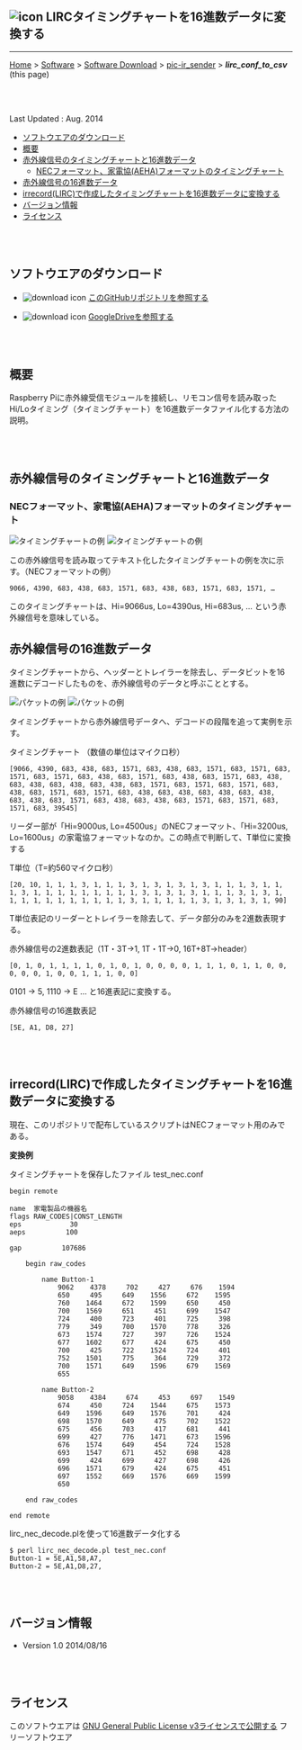 ## ![icon](../readme_pics/linux-tux-icon.png) LIRCタイミングチャートを16進数データに変換する<!-- omit in toc -->

---
[Home](https://oasis3855.github.io/webpage/) > [Software](https://oasis3855.github.io/webpage/software/index.html) > [Software Download](https://oasis3855.github.io/webpage/software/software-download.html) > [pic-ir_sender](../README.md) > ***lirc_conf_to_csv*** (this page)

<br />
<br />

Last Updated : Aug. 2014

- [ソフトウエアのダウンロード](#ソフトウエアのダウンロード)
- [概要](#概要)
- [赤外線信号のタイミングチャートと16進数データ](#赤外線信号のタイミングチャートと16進数データ)
  - [NECフォーマット、家電協(AEHA)フォーマットのタイミングチャート](#necフォーマット家電協aehaフォーマットのタイミングチャート)
- [赤外線信号の16進数データ](#赤外線信号の16進数データ)
- [irrecord(LIRC)で作成したタイミングチャートを16進数データに変換する](#irrecordlircで作成したタイミングチャートを16進数データに変換する)
- [バージョン情報](#バージョン情報)
- [ライセンス](#ライセンス)


<br />
<br />

## ソフトウエアのダウンロード

- ![download icon](../readme_pics/soft-ico-download-darkmode.gif)   [このGitHubリポジトリを参照する](../lirc_conf_to_csv/) 

- ![download icon](../readme_pics/soft-ico-download-darkmode.gif)   [GoogleDriveを参照する](https://drive.google.com/drive/folders/0B7BSijZJ2TAHV0VGQ3QwdmlBWUU)

<br />
<br />

## 概要

Raspberry Piに赤外線受信モジュールを接続し、リモコン信号を読み取ったHi/Loタイミング（タイミングチャート）を16進数データファイル化する方法の説明。

<br />
<br />

## 赤外線信号のタイミングチャートと16進数データ

### NECフォーマット、家電協(AEHA)フォーマットのタイミングチャート

![タイミングチャートの例](../ir_reader_rpi/readme_pics/ir-timing.png#gh-light-mode-only)
![タイミングチャートの例](../ir_reader_rpi/readme_pics/ir-timing-dark.png#gh-dark-mode-only)

この赤外線信号を読み取ってテキスト化したタイミングチャートの例を次に示す。（NECフォーマットの例）

    9066, 4390, 683, 438, 683, 1571, 683, 438, 683, 1571, 683, 1571, …

このタイミングチャートは、Hi=9066us, Lo=4390us, Hi=683us, ... という赤外線信号を意味している。

## 赤外線信号の16進数データ

タイミングチャートから、ヘッダーとトレイラーを除去し、データビットを16進数にデコードしたものを、赤外線信号のデータと呼ぶこととする。

![パケットの例](../ir_reader_rpi/readme_pics/ir-packet.png#gh-light-mode-only)
![パケットの例](../ir_reader_rpi/readme_pics/ir-packet-dark.png#gh-dark-mode-only)

タイミングチャートから赤外線信号データへ、デコードの段階を追って実例を示す。

タイミングチャート （数値の単位はマイクロ秒）

    [9066, 4390, 683, 438, 683, 1571, 683, 438, 683, 1571, 683, 1571, 683, 1571, 683, 1571, 683, 438, 683, 1571, 683, 438, 683, 1571, 683, 438, 683, 438, 683, 438, 683, 438, 683, 1571, 683, 1571, 683, 1571, 683, 438, 683, 1571, 683, 1571, 683, 438, 683, 438, 683, 438, 683, 438, 683, 438, 683, 1571, 683, 438, 683, 438, 683, 1571, 683, 1571, 683, 1571, 683, 39545]

リーダー部が「Hi=9000us, Lo=4500us」のNECフォーマット、「Hi=3200us, Lo=1600us」の家電協フォーマットなのか。この時点で判断して、T単位に変換する

T単位（T=約560マイクロ秒）

    [20, 10, 1, 1, 1, 3, 1, 1, 1, 3, 1, 3, 1, 3, 1, 3, 1, 1, 1, 3, 1, 1, 1, 3, 1, 1, 1, 1, 1, 1, 1, 1, 1, 3, 1, 3, 1, 3, 1, 1, 1, 3, 1, 3, 1, 1, 1, 1, 1, 1, 1, 1, 1, 1, 1, 3, 1, 1, 1, 1, 1, 3, 1, 3, 1, 3, 1, 90]

T単位表記のリーダーとトレイラーを除去して、データ部分のみを2進数表現する。

赤外線信号の2進数表記（1T・3T→1, 1T・1T→0, 16T+8T→header）

    [0, 1, 0, 1, 1, 1, 1, 0, 1, 0, 1, 0, 0, 0, 0, 1, 1, 1, 0, 1, 1, 0, 0, 0, 0, 0, 1, 0, 0, 1, 1, 1, 0, 0]

0101 → 5, 1110 → E … と16進表記に変換する。

赤外線信号の16進数表記

    [5E, A1, D8, 27]

<br />
<br />

## irrecord(LIRC)で作成したタイミングチャートを16進数データに変換する

現在、このリポジトリで配布しているスクリプトはNECフォーマット用のみである。

**変換例**

タイミングチャートを保存したファイル test_nec.conf

    begin remote

    name  家電製品の機器名
    flags RAW_CODES|CONST_LENGTH
    eps            30
    aeps          100

    gap          107686

        begin raw_codes

            name Button-1
                9062    4378     702     427     676    1594
                650     495     649    1556     672    1595
                760    1464     672    1599     650     450
                700    1569     651     451     699    1547
                724     400     723     401     725     398
                779     349     700    1570     778     326
                673    1574     727     397     726    1524
                677    1602     677     424     675     450
                700     425     722    1524     724     401
                752    1501     775     364     729     372
                700    1571     649    1596     679    1569
                655

            name Button-2
                9058    4384     674     453     697    1549
                674     450     724    1544     675    1573
                649    1596     649    1576     701     424
                698    1570     649     475     702    1522
                675     456     703     417     681     441
                699     427     776    1471     673    1596
                676    1574     649     454     724    1528
                693    1547     671     452     698     428
                699     424     699     427     698     426
                696    1571     679     424     675     451
                697    1552     669    1576     669    1599
                650

        end raw_codes

    end remote

lirc_nec_decode.plを使って16進数データ化する

    $ perl lirc_nec_decode.pl test_nec.conf 
    Button-1 = 5E,A1,58,A7,
    Button-2 = 5E,A1,D8,27,


<br />
<br />

## バージョン情報

- Version 1.0   2014/08/16

<br />
<br />

## ライセンス

このソフトウエアは [GNU General Public License v3ライセンスで公開する](https://gpl.mhatta.org/gpl.ja.html) フリーソフトウエア
